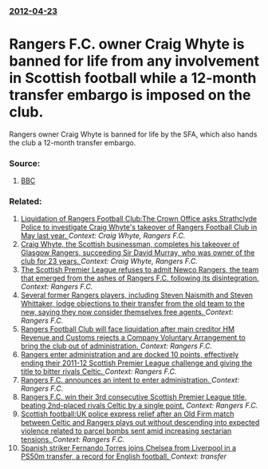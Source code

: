 ### [2012-04-23](/news/2012/04/23/index.md)

# Rangers F.C. owner Craig Whyte is banned for life from any involvement in Scottish football while a 12-month transfer embargo is imposed on the club. 

Rangers owner Craig Whyte is banned for life by the SFA, which also hands the club a 12-month transfer embargo.


### Source:

1. [BBC](http://www.bbc.co.uk/sport/0/football/17821054)

### Related:

1. [Liquidation of Rangers Football Club:The Crown Office asks Strathclyde Police to investigate Craig Whyte's takeover of Rangers Football Club in May last year. ](/news/2012/06/25/liquidation-of-rangers-football-club-pthe-crown-office-asks-strathclyde-police-to-investigate-craig-whyte-s-takeover-of-rangers-football-clu.md) _Context: Craig Whyte, Rangers F.C._
2. [Craig Whyte, the Scottish businessman, completes his takeover of Glasgow Rangers, succeeding Sir David Murray, who was owner of the club for 23 years. ](/news/2011/05/6/craig-whyte-the-scottish-businessman-completes-his-takeover-of-glasgow-rangers-succeeding-sir-david-murray-who-was-owner-of-the-club-for.md) _Context: Craig Whyte, Rangers F.C._
3. [The Scottish Premier League refuses to admit Newco Rangers, the team that emerged from the ashes of Rangers F.C. following its disintegration. ](/news/2012/07/4/the-scottish-premier-league-refuses-to-admit-newco-rangers-the-team-that-emerged-from-the-ashes-of-rangers-f-c-following-its-disintegratio.md) _Context: Rangers F.C._
4. [Several former Rangers players, including Steven Naismith and Steven Whittaker, lodge objections to their transfer from the old team to the new, saying they now consider themselves free agents. ](/news/2012/06/24/several-former-rangers-players-including-steven-naismith-and-steven-whittaker-lodge-objections-to-their-transfer-from-the-old-team-to-the.md) _Context: Rangers F.C._
5. [Rangers Football Club will face liquidation after main creditor HM Revenue and Customs rejects a Company Voluntary Arrangement to bring the club out of administration. ](/news/2012/06/12/rangers-football-club-will-face-liquidation-after-main-creditor-hm-revenue-and-customs-rejects-a-company-voluntary-arrangement-to-bring-the.md) _Context: Rangers F.C._
6. [Rangers enter administration and are docked 10 points, effectively ending their 2011-12 Scottish Premier League challenge and giving the title to bitter rivals Celtic. ](/news/2012/02/14/rangers-enter-administration-and-are-docked-10-points-effectively-ending-their-2011a12-scottish-premier-league-challenge-and-giving-the-t.md) _Context: Rangers F.C._
7. [Rangers F.C. announces an intent to enter administration. ](/news/2012/02/13/rangers-f-c-announces-an-intent-to-enter-administration.md) _Context: Rangers F.C._
8. [Rangers F.C. win their 3rd consecutive Scottish Premier League title, beating 2nd-placed rivals Celtic by a single point.](/news/2011/05/15/rangers-f-c-win-their-3rd-consecutive-scottish-premier-league-title-beating-2nd-placed-rivals-celtic-by-a-single-point.md) _Context: Rangers F.C._
9. [Scottish football:UK police express relief after an Old Firm match between Celtic and Rangers plays out without descending into expected violence related to parcel bombs sent amid increasing sectarian tensions. ](/news/2011/04/24/scottish-football-puk-police-express-relief-after-an-old-firm-match-between-celtic-and-rangers-plays-out-without-descending-into-expected-vi.md) _Context: Rangers F.C._
10. [Spanish striker Fernando Torres joins Chelsea from Liverpool in a PS50m transfer, a record for English football. ](/news/2011/01/31/spanish-striker-fernando-torres-joins-chelsea-from-liverpool-in-a-aps50m-transfer-a-record-for-english-football.md) _Context: transfer_
